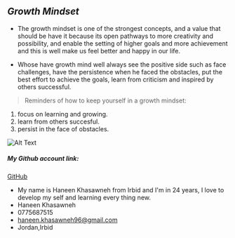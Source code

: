 ## *Growth Mindset*

* The growth mindset is one of the strongest concepts, and a value that should be have it because its open pathways to more creativity and possibility, and enable the setting of higher goals and more achievement and this is well make us feel better and happy in our life. 

* Whose have growth mind well always see the positive side such as face challenges, have the persistence when he faced the obstacles, put the best effort to achieve the goals, learn from criticism and  inspired by others successful.

> Reminders of how to keep yourself in a growth mindset:

1. focus on learning and growing.
2. learn from others succesful.
3. persist in the face of obstacles.

![Alt Text](https://teacherbooker.com/wp-content/uploads/2017/10/Blog-pic-growth-mindset.jpg)


##### My Github account link:

[GitHub](https://github.com/HaneenKh88)


* My name is Haneen Khasawneh from Irbid and I'm in 24 years, I love to develop my self and learning every thing new. 
* Haneen Khasawneh 
* 0775687515
* haneen.khasawneh96@gmail.com
* Jordan,Irbid
